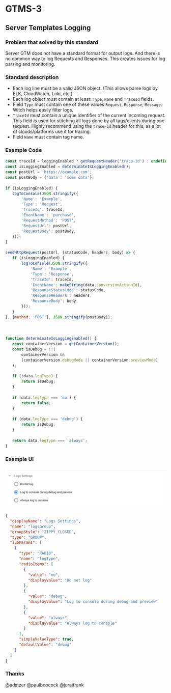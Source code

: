 # GTMS-3
## Server Templates Logging

### Problem that solved by this standard

Server GTM does not have a standard format for output logs.
And there is no common way to log Requests and Responses.
This creates issues for log parsing and monitoring.

### Standard description

- Each log line must be a valid JSON object. (This allows parse logs by ELK, CloudWatch, Loki, etc.)
- Each log object must contain at least: `Type`, `Name` and `TraceId` fields.
- Field `Type` must contain one of these values `Request`, `Response`, `Message`. Witch helps easily filter logs.
- `TraceId` must contain a unique identifier of the current incoming request. This field is used for stitching all logs done by all tags/clients during one request. Highly recommend using the `trace-id` header for this, as a lot of clouds/platforms use it for tracing. 
- Field `Name` must contain tag name.

### Example Code

 ```js
const traceId = loggingEnabled ? getRequestHeader('trace-id') : undefined;
const isLoggingEnabled = determinateIsLoggingEnabled();
const postUrl = 'https://example.com';
const postBody = {'data': 'some data'};

if (isLoggingEnabled) {
    logToConsole(JSON.stringify({
        'Name': 'Example',
        'Type': 'Request',
        'TraceId': traceId,
        'EventName': 'purchase',
        'RequestMethod': 'POST',
        'RequestUrl': postUrl,
        'RequestBody': postBody,
    }));
}

sendHttpRequest(postUrl, (statusCode, headers, body) => {
    if (isLoggingEnabled) {
        logToConsole(JSON.stringify({
            'Name': 'Example',
            'Type': 'Response',
            'TraceId': traceId,
            'EventName': makeString(data.conversionActionId),
            'ResponseStatusCode': statusCode,
            'ResponseHeaders': headers,
            'ResponseBody': body,
        }));
    }
}, {method: 'POST'}, JSON.stringify(postBody));



function determinateIsLoggingEnabled() {
    const containerVersion = getContainerVersion();
    const isDebug = !!(
        containerVersion &&
        (containerVersion.debugMode || containerVersion.previewMode)
    );

    if (!data.logType) {
        return isDebug;
    }

    if (data.logType === 'no') {
        return false;
    }

    if (data.logType === 'debug') {
        return isDebug;
    }

    return data.logType === 'always';
}
```


### Example UI

![UI](/images/gtms-3-ui.png)

```json
{
  "displayName": "Logs Settings",
  "name": "logsGroup",
  "groupStyle": "ZIPPY_CLOSED",
  "type": "GROUP",
  "subParams": [
    {
      "type": "RADIO",
      "name": "logType",
      "radioItems": [
        {
          "value": "no",
          "displayValue": "Do not log"
        },
        {
          "value": "debug",
          "displayValue": "Log to console during debug and preview"
        },
        {
          "value": "always",
          "displayValue": "Always log to console"
        }
      ],
      "simpleValueType": true,
      "defaultValue": "debug"
    }
  ]
}
```


### Thanks

@adatzer 
@paulboocock
@jurajfrank
